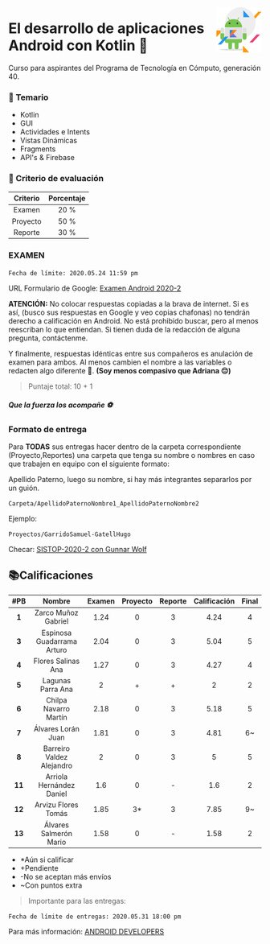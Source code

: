 <p>
  <img src="img/s.png" align = "right"  width="90" height="90"/>
</p>

# El desarrollo de aplicaciones Android con Kotlin 📱

Curso para aspirantes del Programa de Tecnología en Cómputo, generación 40.

### 👀 Temario

- Kotlin
- GUI
- Actividades e Intents
- Vistas Dinámicas
- Fragments
- API's & Firebase

### 🐢 Criterio de evaluación 

|  Criterio   | Porcentaje |
|:----------: |:----------:|
|   Examen    |    20 %    |
|  Proyecto   |    50 %    |
|   Reporte   |    30 %    |

### EXAMEN

```
Fecha de límite: 2020.05.24 11:59 pm
```


URL Formulario de Google: [Examen Android 2020-2](https://forms.gle/sH8ffmCZmMgepsSd6)

**ATENCIÓN:** No colocar respuestas copiadas a la brava de internet. Si es así, (busco sus respuestas en Google y veo copias chafonas) no tendrán derecho a calificación en Android. No está prohibido buscar, pero al menos reescriban lo que entiendan. Si tienen duda de la redacción de alguna pregunta, contáctenme. 

Y finalmente, respuestas idénticas entre sus compañeros es anulación de examen para ambos. Al menos cambien el nombre a las variables o redacten algo diferente 👀.  **(Soy menos compasivo que Adriana 😔)**

> Puntaje total: 10 + 1

##### Que la fuerza los acompañe ⚽️

### Formato de entrega

Para **TODAS** sus entregas hacer dentro de la carpeta correspondiente (Proyecto,Reportes) una carpeta que tenga su nombre o nombres en caso que trabajen en equipo con el siguiente formato:

Apellido Paterno, luego su nombre, si hay más integrantes separarlos por un guión.

```
Carpeta/ApellidoPaternoNombre1_ApellidoPaternoNombre2
```

Ejemplo:

```
Proyectos/GarridoSamuel-GatellHugo
```

Checar: [SISTOP-2020-2 con Gunnar Wolf](https://github.com/SamArtGS/sistop-2020-2/tree/master/tareas/2)

## 📚Calificaciones 



| #PB|  Nombre   | Examen|  Proyecto  | Reporte |Calificación|Final|
|:-:|:----------: |:----------:|:-------: |:-------:|:-------:|:-------:|
|**1**|Zarco Muñoz Gabriel        | 1.24 | 0 | 3 | 4.24 |4
|**3**|Espinosa Guadarrama Arturo | 2.04 | 0 | 3 | 5.04 |5
|**4**|Flores Salinas Ana         | 1.27 | 0 | 3 | 4.27 |4
|**5**|Lagunas Parra Ana           | 2 | + | + | 2 |2
|**6**|Chilpa Navarro Martín      | 2.18 | 0 | 3 | 5.18 |5
|**7**|Álvares Lorán Juan         | 1.81 | 0 | 3 | 4.81 |6~
|**8**|Barreiro Valdez Alejandro  | 2 | 0 | 3 | 5 |5
|**11**|Arriola Hernández Daniel  | 1.6 | 0 | - | 1.6 |2
|**12**|Arvizu Flores Tomás       | 1.85 | 3* | 3 | 7.85 |9~
|**13**|Álvares Salmerón Mario    | 1.58 | 0 | - | 1.58 |2

- *Aún si calificar
- +Pendiente
- -No se aceptan más envíos
- ~Con puntos extra

> Importante para las entregas:

```
Fecha de límite de entregas: 2020.05.31 18:00 pm
```



Para más información: [ANDROID DEVELOPERS](https://developer.android.com)


